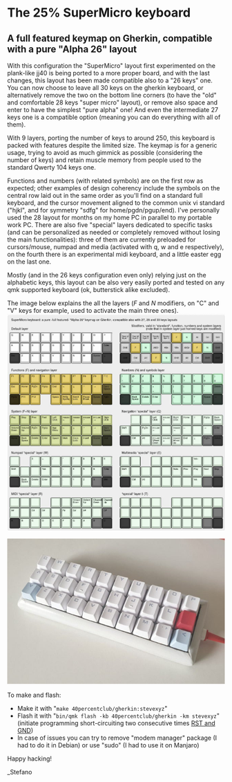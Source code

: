# The 25% SuperMicro keyboard
## A full featured keymap on Gherkin, compatible with a pure "Alpha 26" layout

With this configuration the "SuperMicro" layout first experimented on the plank-like jj40 is being ported to a more proper board, and with the last changes, this layout has been made compatible also to a "26 keys" one. You can now choose to leave all 30 keys on the gherkin keyboard, or alternatively remove the two on the bottom line corners (to have the "old" and comfortable 28 keys "super micro" layout), or remove also space and enter to have the simplest "pure alpha" one! And even the intermediate 27 keys one is a compatible option (meaning you can do everything with all of them).

With 9 layers, porting the number of keys to around 250, this keyboard is packed with features despite the limited size. The keymap is for a generic usage, trying to avoid as much gimmick as possible (considering the number of keys) and retain muscle memory from people used to the standard Qwerty 104 keys one.

Functions and numbers (with related symbols) are on the first row as expected; other examples of design coherency include the symbols on the central row laid out in the same order as you'll find on a standard full keyboard, and the cursor movement aligned to the common unix vi standard ("hjkl", and for symmetry "sdfg" for home/pgdn/pgup/end). I've personally used the 28 layout for months on my home PC in parallel to my portable work PC. There are also five "special" layers dedicated to specific tasks (and can be personalized as needed or completely removed without losing the main functionalities): three of them are currently preloaded for cursors/mouse, numpad and media (activated with q, w and e respectively), on the fourth there is an experimental midi keyboard, and a little easter egg on the last one.

Mostly (and in the 26 keys configuration even only) relying just on the alphabetic keys, this layout can be also very easily ported and tested on any qmk supported keyboard (ok, butterstick alike excluded).

The image below explains the all the layers (*F* and *N* modifiers, on "C" and "V" keys for example, used to activate the main three ones).
![layers](https://raw.githubusercontent.com/stevexyz/qmk_firmware/master/keyboards/40percentclub/gherkin/keymaps/stevexyz/newlayout26272830.jpg)

![prototype](https://github.com/stevexyz/qmk_firmware/blob/master/keyboards/40percentclub/gherkin/keymaps/stevexyz/gherkin28.jpeg)

To make and flash:
- Make it with "```make 40percentclub/gherkin:stevexyz```"
- Flash it with "```bin/qmk flash -kb 40percentclub/gherkin -km stevexyz```" (initiate programming short-circuiting two consecutive times [RST and GND](https://cdn.sparkfun.com/assets/6/d/3/4/a/523c8e23757b7fbe5f8b4584.png))
- In case of issues you can try to remove "modem manager" package (I had to do it in Debian) or use "sudo" (I had to use it on Manjaro)

Happy hacking!

_Stefano

